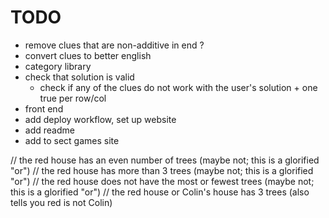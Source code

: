 # TODO

- remove clues that are non-additive in end ?
- convert clues to better english
- category library
- check that solution is valid
  - check if any of the clues do not work with the user's solution + one true per row/col
- front end
- add deploy workflow, set up website
- add readme
- add to sect games site



//    the red house has an even number of trees (maybe not; this is a glorified "or")
//    the red house has more than 3 trees (maybe not; this is a glorified "or")
//    the red house does not have the most or fewest trees (maybe not; this is a glorified "or")
//    the red house or Colin's house has 3 trees (also tells you red is not Colin)

